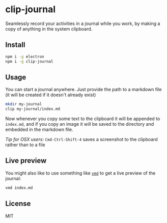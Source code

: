 # clip-journal

Seamlessly record your activities in a journal while you work, by making a copy of anything in the system clipboard.

## Install

```sh
npm i -g electron
npm i -g clip-journal
```

## Usage

You can start a journal anywhere. Just provide the path to a markdown file (it will be created if it doesn't already exist)

```sh
mkdir my-journal
clip my-journal/index.md
```

Now whenever you copy some text to the clipboard it will be appended to `index.md`, and if you copy an image it will be saved to the directory and embedded in the markdown file.

_Tip for OSX users:_ `Cmd-Ctrl-Shift-4` saves a screenshot to the clipboard rather than to a file

## Live preview

You might also like to use something like [`vmd`](https://github.com/yoshuawuyts/vmd) to get a live preview of the journal:

```sh
vmd index.md
```

## License

MIT
